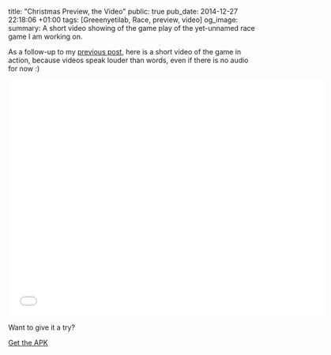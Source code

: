 title: "Christmas Preview, the Video"
public: true
pub_date: 2014-12-27 22:18:06 +01:00
tags: [Greeenyetilab, Race, preview, video]
og_image:
summary: A short video showing of the game play of the yet-unnamed race game I am working on.


As a follow-up to my [previous post](/2014/christmas-preview), here is a short video of the game in action, because videos speak louder than words, even if there is no audio for now :)

<iframe width="640" height="480" src="//www.youtube.com/embed/N69O2wtprDI?rel=0" frameborder="0" allowfullscreen></iframe>

Want to give it a try?

<a href="/storage/race/race-141226-1.apk" class="dl-button">Get the APK</a>
